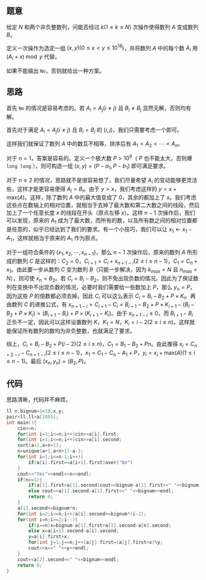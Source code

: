 ## 题意

给定 $N$ 和两个非负整数列，问能否经过 $k(1\le k\le N)$ 次操作使得数列 $A$ 变成数列 $B$。

定义一次操作为选定一组 $(x,y)(0\le x<y\le 10^{18})$，并将数列 $A$ 中的每个数 $A_i$ 用 $(A_i+x)\bmod y$ 代替。

如果不能输出 `No`，否则就给出一种方案。

## 思路

首先 `No` 的情况是容易考虑的。若 $A_i=A_j(i\neq j)$ 且 $B_i\neq B_j$ 显然无解，否则均有解。

首先对于满足 $A_i=A_j(i\neq j)$ 且 $B_i=B_j$ 的 $(i,j)$，我们只需要考虑一个即可。

这样我们就保证了数列 $A$ 中的数互不相等，排序后有 $A_1<A_2<\cdots<A_n$。

对于 $n=1$，答案是容易的。定义一个极大数 $P>10^9$（ $P$ 也不能太大，否则爆 `long long` ），则可构造一组 $(x,y)=(P-a_1,P-b_1)$ 即可满足要求。

对于 $n\ge 2$ 的情况，思路就不是很容易想了。我们尽量希望 $A_i$ 的变动能够更灵活些，这样才能更容易使得 $A_i=B_i$。由于 $y>x$，我们考虑这样的 $y=x+\mathrm{max}(A)$。这样，除了数列 $A$ 中的最大值变成了 $0$，其余的都加上了 $x$。我们考虑这些点在数轴上的相对位置，就相当于去掉了最大数和第二大数之间的线段，然后加上了一个任意长度 $x$ 的线段在开头（原点左移 $x$）。这样 $n-1$ 次操作后，我们可以发现，原来的 $A_1$ 成为了最大数，而所有的数，以及所有数之间的相对位置都是任意的，似乎已经达到了我们的要求。有一个小技巧，我们可以让 $x_1\leftarrow x_1-A_1$，这样就相当于原来的 $A_1$ 作为原点。

对于一组符合条件的 $(x_1,x_2,\cdots,x_{n-1})$，那么 $n-1$ 次操作后，原来的数列 $A$ 所形成的数列 $C$ 是这样的：$C_2=0$，$C_{i+1}=C_i+x_{n+1-i}(2\le i\le n-1)$，$C_1=C_n+x_1$。由此要一步从数列 $C$ 变为数列 $B$（只能一步解决，因为 $k_{max}=N$ 且 $n_{max}=N$），则可使 $x_n=B_2$。若 $C_i=B_i-B_2$，则不免出现负数的情况。因此为了保证数列在变换中不出现负数的情况，必要时我们需要给一些数加上 $P$，那么 $y_n=P$，因为这些 $P$ 的倍数都必须去掉。因此 $C_i$ 可以这么表示 $C_i=B_i-B_2+P\times K_i$。再由数列 $C$ 的递推公式，有 $x_{n+1-i}=C_{i+1}-C_i=B_{i+1}-B_2+P\times K_{i+1}-(B_i-B_2+P\times K_i)=(B_{i+1}-B_i)+P\times(K_{i+1}-K_i)$。由于 $x_{n+1-i}\ge 0$，而 $B_{i+1}-B_i$ 正负不一定，因此可以这样设置数列 $K$，$K_1=N$，$K_i=i-2(2\le i\le n)$。这样就能保证所有数列的数均为非负整数，也就满足了要求。

综上，$C_i=B_i-B_2+P(i-2)(2\le i\le n)$，$C_1=B_1-B_2+Pn$。由此推得 $x_i=C_{n+2-i}-C_{n+1-i}(2\le i\le n-1)$，$x_1=C_1-C_n-A_1+P$，$y_i=x_i+\mathrm{max}(A)(1\le i\le n-1)$。最后 $(x_n,y_n)=(B_2,P)$。

## 代码

思路清晰，代码并不麻烦。

```cpp
ll n,bignum=1e10,x,y;
pair<ll,ll>a[1005];
int main(){
	cin>>n;
	for(int i=1;i<=n;i++)cin>>a[i].first;
	for(int i=1;i<=n;i++)cin>>a[i].second;
	sort(a+1,a+n+1);
	n=unique(a+1,a+n+1)-a-1;
	for(int i=1;i<=n-1;i++){
		if(a[i].first==a[i+1].first)over("No")
	}
	cout<<"Yes"<<endl<<n<<endl;
	if(n==1){
		if(a[1].first>a[1].second)cout<<bignum-a[1].first<<" "<<bignum-a[1].second<<endl;
		else cout<<a[1].second-a[1].first<<" "<<bignum<<endl;
		return 0;
	}
	a[1].second+=bignum*n;
	for(int i=2;i<=n;i++)a[i].second+=bignum*(i-2);
	for(int i=n;i>=2;i--){
		if(i==n)x=bignum-a[1].first+a[1].second-a[n].second;
		else x=a[i+1].second-a[i].second;
		y=a[i].first+x;
		for(int j=1;j<=n;j++)a[j].first=(a[j].first+x)%y;
		cout<<x<<" "<<y<<endl;
	}
	cout<<a[2].second<<" "<<bignum<<endl;
	return 0;
}
```

